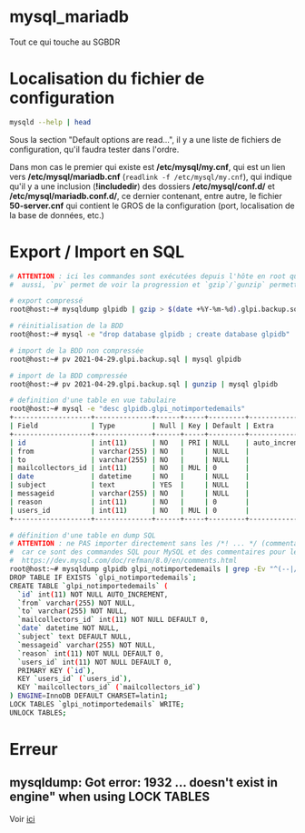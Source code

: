 # mysql_mariadb
Tout ce qui touche au SGBDR

# Localisation du fichier de configuration
```sh
mysqld --help | head
```
Sous la section "Default options are read...", il y a une liste de fichiers de configuration, qu'il faudra tester dans l'ordre.

Dans mon cas le premier qui existe est **/etc/mysql/my.cnf**, qui est un lien vers **/etc/mysql/mariadb.cnf** (```readlink -f /etc/mysql/my.cnf```), qui indique qu'il y a une inclusion (**!includedir**) des dossiers **/etc/mysql/conf.d/** et **/etc/mysql/mariadb.conf.d/**, ce dernier contenant, entre autre, le fichier **50-server.cnf** qui contient le GROS de la configuration (port, localisation de la base de données, etc.)
# Export / Import en SQL
```sh
# ATTENTION : ici les commandes sont exécutées depuis l'hôte en root qui n'a pas besoin de s'authentifier (-u root -p)
#  aussi, `pv` permet de voir la progression et `gzip`/`gunzip` permettent de compresser/décompresser (dépendances)

# export compressé
root@host:~# mysqldump glpidb | gzip > $(date +%Y-%m-%d).glpi.backup.sql.gz

# réinitialisation de la BDD
root@host:~# mysql -e "drop database glpidb ; create database glpidb"

# import de la BDD non compressée
root@host:~# pv 2021-04-29.glpi.backup.sql | mysql glpidb

# import de la BDD compressée
root@host:~# pv 2021-04-29.glpi.backup.sql | gunzip | mysql glpidb

# definition d'une table en vue tabulaire
root@host:~# mysql -e "desc glpidb.glpi_notimportedemails"
+-------------------+--------------+------+-----+---------+----------------+
| Field             | Type         | Null | Key | Default | Extra          |
+-------------------+--------------+------+-----+---------+----------------+
| id                | int(11)      | NO   | PRI | NULL    | auto_increment |
| from              | varchar(255) | NO   |     | NULL    |                |
| to                | varchar(255) | NO   |     | NULL    |                |
| mailcollectors_id | int(11)      | NO   | MUL | 0       |                |
| date              | datetime     | NO   |     | NULL    |                |
| subject           | text         | YES  |     | NULL    |                |
| messageid         | varchar(255) | NO   |     | NULL    |                |
| reason            | int(11)      | NO   |     | 0       |                |
| users_id          | int(11)      | NO   | MUL | 0       |                |
+-------------------+--------------+------+-----+---------+----------------+

# définition d'une table en dump SQL
# ATTENTION : ne PAS importer directement sans les /*! ... */ (commentaires C améliorés)
#  car ce sont des commandes SQL pour MySQL et des commentaires pour les autres SGBDR
#  https://dev.mysql.com/doc/refman/8.0/en/comments.html
root@host:~# mysqldump glpidb glpi_notimportedemails | grep -Ev "^(--|/\*\!|$)"
DROP TABLE IF EXISTS `glpi_notimportedemails`;
CREATE TABLE `glpi_notimportedemails` (
  `id` int(11) NOT NULL AUTO_INCREMENT,
  `from` varchar(255) NOT NULL,
  `to` varchar(255) NOT NULL,
  `mailcollectors_id` int(11) NOT NULL DEFAULT 0,
  `date` datetime NOT NULL,
  `subject` text DEFAULT NULL,
  `messageid` varchar(255) NOT NULL,
  `reason` int(11) NOT NULL DEFAULT 0,
  `users_id` int(11) NOT NULL DEFAULT 0,
  PRIMARY KEY (`id`),
  KEY `users_id` (`users_id`),
  KEY `mailcollectors_id` (`mailcollectors_id`)
) ENGINE=InnoDB DEFAULT CHARSET=latin1;
LOCK TABLES `glpi_notimportedemails` WRITE;
UNLOCK TABLES;
```
# Erreur
## mysqldump: Got error: 1932 ... doesn't exist in engine" when using LOCK TABLES
Voir [ici](https://www.dba-ninja.com/2020/07/how-to-fix-table-doesnt-exist-in-engine-error-for-mariadb-error-1932.html)

